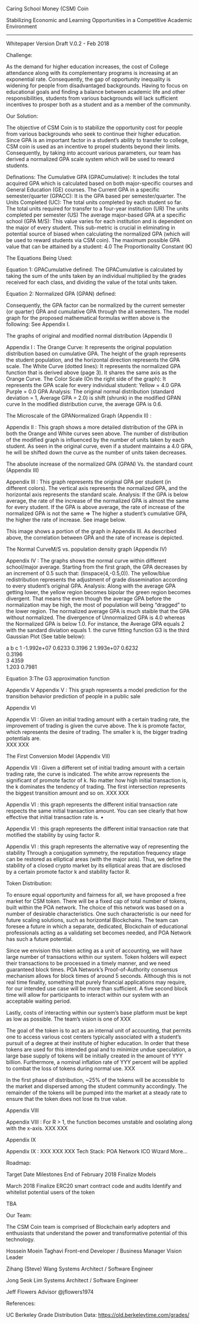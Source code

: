 Caring School Money (CSM) Coin



Stabilizing Economic and Learning Opportunities in a Competitive Academic Environment









***








Whitepaper
Version Draft V.0.2 - Feb 2018






Challenge:

 As the demand for higher education increases, the cost of College attendance along with its complementary programs is increasing at an exponential rate. Consequently, the gap of opportunity inequality is widening for people from disadvantaged backgrounds. Having to focus on educational goals and finding a balance between academic life and other responsibilities, students from various backgrounds will lack sufficient incentives to prosper both as a student and as a member of the community.  




Our Solution:

The objective of CSM Coin is to stabilize the opportunity cost for people from various backgrounds who seek to continue their higher education. Since GPA is an important factor in a student’s ability to transfer to college, CSM coin is used as an incentive to propel students beyond their limits. Consequently, by taking into account various parameters, our team has derived a normalized GPA scale system which will be used to reward students. 


Definations:
The Cumulative GPA (GPACumulative): It includes the total acquired GPA which is calculated based on both major-specific courses and General Education (GE) courses.
The Current GPA in a specific semester/quarter (GPACC): It is the GPA based per semester/quarter.
The Units Completed (UC): The total units completed by each student so far.
The total units required for transfer to a four-year institution (UR)
The units completed per semester (US)
The average major-based GPA at a specific school (GPA M/S): This value varies for each institution and is dependent on the major of every student. This sub-metric is crucial in eliminating in potential source of biased when calculating the normalized GPA (which will be used to reward students via CSM coin).
  The maximum possible GPA value that can be attained by a student: 4.0
The Proportionality Constant (K)



The Equations Being Used:

Equation 1: GPACumulative defined: The GPACumulative is calculated by taking the sum of the units taken by an individual multiplied by the grades received for each class, and dividing the value of the total units taken.



Equation 2: Normalized GPA (GPAN) defined:

Consequently, the GPA factor can be normalized by the current semester (or quarter) GPA and 
cumulative GPA through the all semesters. The model graph for the proposed mathematical formulas written above is the following: See Appendix I.





 The graphs of original and modified normal distribution (Appendix I)

Appendix I : 
The Orange Curve:
It represents the original population distribution based on cumulative GPA.
The height of the graph represents the student population, and the horizontal direction represents the GPA scale.
The White Curve (dotted lines):
It represents the normalized GPA function that is derived above (page 3).
It shares the same axis as the Orange Curve.
The Color Scale (On the right side of the graph):
It represents the GPA scale for every individual student:
Yellow = 4.0 GPA
Purple = 0.0 GPA
Analysis: 
The original normal distribution (standard deviation = 1, Average GPA = 2.0) is shift (shrunk) in the modified GPAN curve 
In the modified distribution curve, the average GPA is 0.6. 


The Microscale of the GPANormalized Graph (Appendix II) :



Appendix II : This graph shows a more detailed distribution of the GPA in both the Orange and White curves seen above. The number of distribution of the modified graph is influenced by the number of units taken by each student. As seen in the original curve, even if a student maintains a 4.0 GPA, he will be shifted down the curve as the number of units taken decreases.




The absolute increase of the normalized GPA (GPAN) Vs. the standard count (Appendix III)


Appendix III : 
This graph represents the original GPA per student (in different colors).
The vertical axis represents the normalized GPA, and the horizontal axis represents the standard scale. 
Analysis:
If the GPA is below average, the rate of the increase of the normalized GPA is almost the same for every student. 
If the GPA is above average, the rate of increase of the normalized GPA is not the same ⇒ The higher a student’s cumulative GPA, the higher the rate of increase. See image below.

 This image shows a portion of the graph in Appendix III. As described above, the correlation 
between GPA and the rate of increase is depicted.  


The Normal CurveM/S vs. population density graph (Appendix IV)
         
        
Appendix IV :
The graphs shows the normal curve within different school/major average. Starting from the first graph, the GPA decreases by an increment of 0.5 such that: (linspace(4,-0.5,0)).
The yellow/blue redistribution represents the adjustment of grade dissemination according to every student’s original GPA. 
Analysis:
Along with the average GPA getting lower, the yellow region becomes bipolar the green region becomes divergent. That means the even though the average GPA before the normalization may be high, the most of population will being “dragged” to the lower region. 
The normalized average GPA is much staible that the GPA without normalized. The divergence of Unnormalized GPA is 4.0 whereas the Normalized GPA is below 1.0. 
For instance, the Average GPA equals 2 with the sandard diviation equals 1. 
the curve fitting function G3 is the third Gaussian Plot (See table below): 



a
b
c
1
-1.992e+07
 0.6233
 0.3196
2
1.993e+07 
0.6232  
0.3196  
3
4359  
1.203 
0.7981  

Equation 3:The G3 approximation function


Appendix V
Appendix V : This graph represents a model prediction for the transition behavior prediction of people in a public sale


Appendix VI


Appendix VI :
Given an initial trading amount with a certain trading rate, the improvement of trading is given the curve above. The k is promote factor, which represents the desire of trading. The smaller k is, the bigger trading potentials are.  
XXX
XXX

















The First Conversion Model (Appendix VII)



Appendix VII : 
Given a different set of initial trading amount with a certain trading rate, the curve is indicated. The white arrow represents the significant of promote factor of k. No matter how high initial transaction is, the k dominates the tendency of trading. The first intersection represents the biggest transition amount and so on. 
XXX
XXX

Appendix VI :
this graph represents the different initial transaction rate respects the same initial transaction amount. You can see clearly that how effective that initial transaction rate is. 
• 


Appendix VI :
this graph represents the different initial transaction rate that motified the stability by using factor R. 





Appendix VI :
this graph represents the alternative way of representing the stability Through a conjugation symmetry, the reputation frequency stage can be restored as elliptical areas (with the major axis). Thus, we define the stability of a closed crypto market by its elliptical areas that are disclosed by a certain promote factor k and stability factor R.


Token Distribution:

To ensure equal opportunity and fairness for all, we have proposed a free market for CSM token. There will be a fixed cap of total number of tokens, built within the POA network. The choice of this network was based on a number of desirable characteristics. One such characteristic is our need for future scaling solutions, such as horizontal Blockchains.  The team can foresee a future in which a separate, dedicated, Blockchain of educational professionals acting as a validating set becomes needed, and POA Network has such a future potential.  

Since we envision this token acting as a unit of accounting, we will have large number of transactions within our system.  Token holders will expect their transactions to be processed in a timely manner, and we need guaranteed block times.  POA Network’s Proof-of-Authority consensus mechanism allows for block times of around 5 seconds.  Although this is not real time finality, something that purely financial applications may require, for our intended use case will be more than sufficient.  A five second block time will allow for participants to interact within our system with an acceptable waiting period. 

Lastly, costs of interacting within our system’s base platform must be kept as low as possible.  The team’s vision is one of XXX

The goal of the token is to act as an internal unit of accounting, that permits one to access various cost centers typically associated with a student’s pursuit of a degree at their institute of higher education.  In order that these tokens are used for this intended goal and to minimize undue speculation, a large base supply of tokens will be initially created in the amount of YYY billion.  Furthermore, a nominal inflation rate of YYY percent will be applied to combat the loss of tokens during normal use. XXX  

In the first phase of distribution, ~25% of the tokens will be accessible to the market and dispersed among the student community accordingly. The remainder of the tokens will be pumped into the market at a steady rate to ensure that the token does not lose its true value. 


Appendix VIII


Appendix VIII :
For R > 1, the function becomes unstable and osolating along with the x-axis.
XXX
XXX






Appendix IX


Appendix IX :
XXX
XXX
XXX
Tech Stack: 
POA Network
ICO Wizard
More…


Roadmap:

Target Date
Milestones
End of February 2018
Finalize Models

March 2018
Finalize ERC20 smart contract code and audits
Identify and whitelist potential users of the token

TBA













Our Team: 

The CSM Coin team is comprised of Blockchain early adopters and enthusiasts that understand the power and transformative potential of this technology.  


Hossein Moein Taghavi
Front-end Developer / Business Manager 
Vision Leader

Zihang (Steve) Wang
Systems Architect / 
Software Engineer

Jong Seok Lim
Systems Architect / 
Software Engineer


Jeff Flowers
Advisor
@jflowers1974 













References:

UC Berkeley Grade Distribution Data:
https://old.berkeleytime.com/grades/
